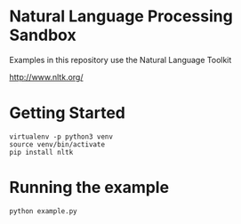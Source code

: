 # Natural Language Processing Sandbox

Examples in this repository use the Natural Language Toolkit

http://www.nltk.org/

# Getting Started

```
virtualenv -p python3 venv
source venv/bin/activate
pip install nltk
```

# Running the example

```
python example.py
```